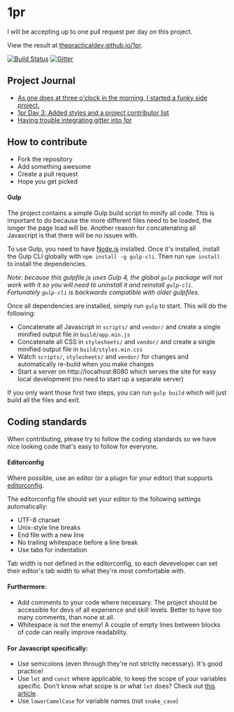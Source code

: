# 1pr
I will be accepting up to one pull request per day on this project.

View the result at [thepracticaldev.github.io/1pr](https://thepracticaldev.github.io/1pr/).

[![Build Status](https://travis-ci.org/thepracticaldev/1pr.svg?branch=master)](https://travis-ci.org/thepracticaldev/1pr) [![Gitter](https://badges.gitter.im/thepracticaldev/1pr.svg)](https://gitter.im/thepracticaldev/1pr?utm_source=badge&utm_medium=badge&utm_campaign=pr-badge&utm_content=body_badge)

## Project Journal

- [As one does at three o'clock in the morning, I started a funky side project.](https://dev.to/ben/as-one-does-at-three-oclock-in-the-morning-i-started-a-funky-side-project)
- [1pr Day 3: Added styles and a project contributor list](https://dev.to/ben/1pr-day-3-added-styles-and-a-project-contributor-list)
- [Having trouble integrating gitter into 1pr](https://dev.to/ben/having-trouble-integrating-gitter-into-1pr)


## How to contribute
- Fork the repository
- Add something awesome
- Create a pull request
- Hope you get picked

#### Gulp
The project contains a simple Gulp build script to minify all code. This is important to do because the more different files need to be loaded, the longer the page load will be.
Another reason for concatenating all Javascript is that there will be no issues with.

To use Gulp, you need to have [Node.js](https://nodejs.org) installed. Once it's installed, install the Gulp CLI globally with `npm install -g gulp-cli`. Then run `npm install` to install the dependencies.

_Note: because this gulpfile.js uses Gulp 4, the global `gulp` package will not work with it so you will need to uninstall it and reinstall `gulp-cli`.
Fortunately `gulp-cli` is backwards compatible with older gulpfiles._

Once all dependencies are installed, simply run `gulp` to start. This will do the following:

- Concatenate all Javascript in `scripts/` and `vendor/` and create a single minified output file in `build/app.min.js`
- Concatenate all CSS in `stylesheets/` and `vendor/` and create a single minified output file in `build/styles.min.css`
- Watch `scripts/`, `stylesheets/` and `vendor/` for changes and automatically re-build when you make changes
- Start a server on http://localhost:8080 which serves the site for easy local development (no need to start up a separate server)

If you only want those first two steps, you can run `gulp build` which will just build all the files and exit.

## Coding standards
When contributing, please try to follow the coding standards so we have nice looking code that's easy to follow for everyone.

#### Editorconfig
Where possible, use an editor (or a plugin for your editor) that supports [editorconfig](http://editorconfig.org/).

The editorconfig file should set your editor to the following settings automatically:
- UTF-8 charset
- Unix-style line breaks
- End file with a new line
- No trailing whitespace before a line break
- Use tabs for indentation

Tab width is not defined in the editorconfig, so each deveveloper can set their editor's tab width to what they're most comfortable with.

#### Furthermore:
- Add comments to your code where necessary. The project should be accessible for devs of all experience and skill levels. Better to have too many comments, than none at all.
- Whitespace is not the enemy! A couple of empty lines between blocks of code can really improve readability.

#### For Javascript specifically:
- Use semicolons (even through they're not strictly necessary). It's good practice!
- Use `let` and `const` where applicable, to keep the scope of your variables specific. Don't know what scope is or what `let` does? Check out [this article](https://medium.com/@MentallyFriendly/es6-an-idiots-guide-to-let-and-const-70be9691c389).
- Use `lowerCamelCase` for variable names (not `snake_case`)
